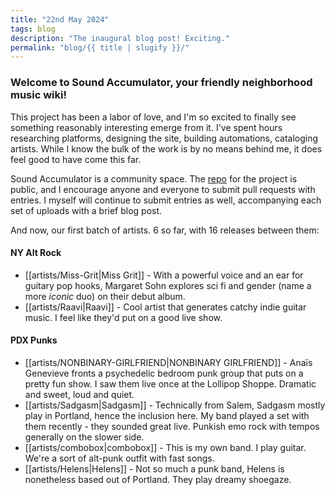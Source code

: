 ```yaml
---
title: "22nd May 2024"
tags: blog
description: "The inaugural blog post! Exciting."
permalink: "blog/{{ title | slugify }}/"
---
```


### Welcome to Sound Accumulator, your friendly neighborhood music wiki!

This project has been a labor of love, and I'm so excited to finally see something reasonably interesting emerge from it. I've spent hours researching platforms, designing the site, building automations, cataloging artists. While I know the bulk of the work is by no means behind me, it does feel good to have come this far.

Sound Accumulator is a community space. The [repo](https://github.com/t-schreibs/sound-accumulator) for the project is public, and I encourage anyone and everyone to submit pull requests with entries. I myself will continue to submit entries as well, accompanying each set of uploads with a brief blog post.

And now, our first batch of artists. 6 so far, with 16 releases between them:

#### NY Alt Rock

- [[artists/Miss-Grit|Miss Grit]] - With a powerful voice and an ear for guitary pop hooks, Margaret Sohn explores sci fi and gender (name a more _iconic_ duo) on their debut album.
- [[artists/Raavi|Raavi]] - Cool artist that generates catchy indie guitar music. I feel like they'd put on a good live show.

#### PDX Punks

- [[artists/NONBINARY-GIRLFRIEND|NONBINARY GIRLFRIEND]] - Anaïs Genevieve fronts a psychedelic bedroom punk group that puts on a pretty fun show. I saw them live once at the Lollipop Shoppe. Dramatic and sweet, loud and quiet.
- [[artists/Sadgasm|Sadgasm]] - Technically from Salem, Sadgasm mostly play in Portland, hence the inclusion here. My band played a set with them recently - they sounded great live. Punkish emo rock with tempos generally on the slower side.
- [[artists/combobox|combobox]] - This is my own band. I play guitar. We're a sort of alt-punk outfit with fast songs.
- [[artists/Helens|Helens]] - Not so much a punk band, Helens is nonetheless based out of Portland. They play dreamy shoegaze.